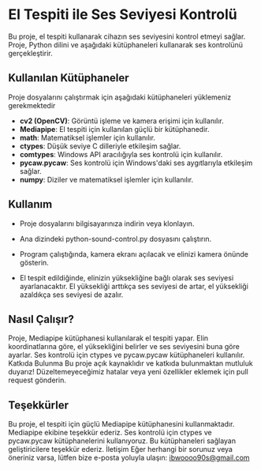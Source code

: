 # El Tespiti ile Ses Seviyesi Kontrolü


Bu proje, el tespiti kullanarak cihazın ses seviyesini kontrol etmeyi sağlar. Proje, Python dilini ve aşağıdaki kütüphaneleri kullanarak ses kontrolünü gerçekleştirir.

## Kullanılan Kütüphaneler
Proje dosyalarını çalıştırmak için aşağıdaki kütüphaneleri yüklemeniz gerekmektedir

- **cv2 (OpenCV)**: Görüntü işleme ve kamera erişimi için kullanılır.
- **Mediapipe**: El tespiti için kullanılan güçlü bir kütüphanedir.
- **math**: Matematiksel işlemler için kullanılır.
- **ctypes**: Düşük seviye C dilleriyle etkileşim sağlar.
- **comtypes**: Windows API aracılığıyla ses kontrolü için kullanılır.
- **pycaw.pycaw**: Ses kontrolü için Windows'daki ses aygıtlarıyla etkileşim sağlar.
- **numpy**: Diziler ve matematiksel işlemler için kullanılır.


## Kullanım
- Proje dosyalarını bilgisayarınıza indirin veya klonlayın.

- Ana dizindeki python-sound-control.py dosyasını çalıştırın.

- Program çalıştığında, kamera ekranı açılacak ve elinizi kamera önünde gösterin.

- El tespit edildiğinde, elinizin yüksekliğine bağlı olarak ses seviyesi ayarlanacaktır. El yüksekliği arttıkça ses seviyesi 
 de artar, el yüksekliği azaldıkça ses seviyesi de azalır.

## Nasıl Çalışır?
Proje, Mediapipe kütüphanesi kullanılarak el tespiti yapar.
Elin koordinatlarına göre, el yüksekliğini belirler ve ses seviyesini buna göre ayarlar.
Ses kontrolü için ctypes ve pycaw.pycaw kütüphaneleri kullanılır.
Katkıda Bulunma
Bu proje açık kaynaklıdır ve katkıda bulunmaktan mutluluk duyarız! Düzeltemeyeceğimiz hatalar veya yeni özellikler eklemek için pull request gönderin.



## Teşekkürler
Bu proje, el tespiti için güçlü Mediapipe kütüphanesini kullanmaktadır. Mediapipe ekibine teşekkür ederiz.
Ses kontrolü için ctypes ve pycaw.pycaw kütüphanelerini kullanıyoruz. Bu kütüphaneleri sağlayan geliştiricilere teşekkür ederiz.
İletişim
Eğer herhangi bir sorunuz veya öneriniz varsa, lütfen bize e-posta yoluyla ulaşın: ibwoooo90s@gmail.com

